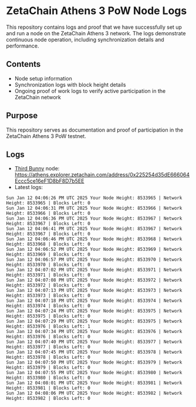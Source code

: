 # ZetaChain Athens 3 PoW Node Logs
This repository contains logs and proof that we have successfully set up and run a node on the ZetaChain Athens 3 network. The logs demonstrate continuous node operation, including synchronization details and performance.

## Contents
- Node setup information
- Synchronization logs with block height details
- Ongoing proof of work logs to verify active participation in the ZetaChain network

## Purpose
This repository serves as documentation and proof of participation in the ZetaChain Athens 3 PoW testnet.

## Logs

- [Third Bunny](https://thirdbunny.xyz/) node: https://athens.explorer.zetachain.com/address/0x225254d35dE666064Eccc5ce16eF1D8bF8D7b5EE
- Latest logs:
```
Sun Jan 12 04:06:26 PM UTC 2025 Your Node Height: 8533965 | Network Height: 8533965 | Blocks Left: 0
Sun Jan 12 04:06:31 PM UTC 2025 Your Node Height: 8533966 | Network Height: 8533966 | Blocks Left: 0
Sun Jan 12 04:06:36 PM UTC 2025 Your Node Height: 8533967 | Network Height: 8533967 | Blocks Left: 0
Sun Jan 12 04:06:41 PM UTC 2025 Your Node Height: 8533967 | Network Height: 8533967 | Blocks Left: 0
Sun Jan 12 04:06:46 PM UTC 2025 Your Node Height: 8533968 | Network Height: 8533968 | Blocks Left: 0
Sun Jan 12 04:06:52 PM UTC 2025 Your Node Height: 8533969 | Network Height: 8533969 | Blocks Left: 0
Sun Jan 12 04:06:57 PM UTC 2025 Your Node Height: 8533970 | Network Height: 8533970 | Blocks Left: 0
Sun Jan 12 04:07:02 PM UTC 2025 Your Node Height: 8533971 | Network Height: 8533971 | Blocks Left: 0
Sun Jan 12 04:07:08 PM UTC 2025 Your Node Height: 8533972 | Network Height: 8533972 | Blocks Left: 0
Sun Jan 12 04:07:13 PM UTC 2025 Your Node Height: 8533973 | Network Height: 8533973 | Blocks Left: 0
Sun Jan 12 04:07:18 PM UTC 2025 Your Node Height: 8533974 | Network Height: 8533974 | Blocks Left: 0
Sun Jan 12 04:07:24 PM UTC 2025 Your Node Height: 8533975 | Network Height: 8533975 | Blocks Left: 0
Sun Jan 12 04:07:29 PM UTC 2025 Your Node Height: 8533975 | Network Height: 8533976 | Blocks Left: 1
Sun Jan 12 04:07:34 PM UTC 2025 Your Node Height: 8533976 | Network Height: 8533976 | Blocks Left: 0
Sun Jan 12 04:07:40 PM UTC 2025 Your Node Height: 8533977 | Network Height: 8533977 | Blocks Left: 0
Sun Jan 12 04:07:45 PM UTC 2025 Your Node Height: 8533978 | Network Height: 8533978 | Blocks Left: 0
Sun Jan 12 04:07:50 PM UTC 2025 Your Node Height: 8533979 | Network Height: 8533979 | Blocks Left: 0
Sun Jan 12 04:07:55 PM UTC 2025 Your Node Height: 8533980 | Network Height: 8533980 | Blocks Left: 0
Sun Jan 12 04:08:01 PM UTC 2025 Your Node Height: 8533981 | Network Height: 8533981 | Blocks Left: 0
Sun Jan 12 04:08:06 PM UTC 2025 Your Node Height: 8533982 | Network Height: 8533982 | Blocks Left: 0
```

